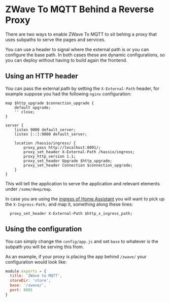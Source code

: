 # ZWave To MQTT Behind a Reverse Proxy

There are two ways to enable ZWave To MQTT to sit behing a proxy that uses
subpaths to serve the pages and services.

You can use a header to signal where the external path is or you can configure
the base path. In both cases these are dynamic configurations, so you can deploy
without having to build again the frontend.

## Using an HTTP header

You can pass the external path by setting the `X-External-Path` header, for example
suppose you had the following `nginx` configuration:

```nginx
map $http_upgrade $connection_upgrade {
    default upgrade;
    '' close;
}

server {
    listen 9000 default_server;
    listen [::]:9000 default_server;

    location /hassio/ingress/ {
        proxy_pass http://localhost:8091/;
        proxy_set_header X-External-Path /hassio/ingress;
        proxy_http_version 1.1;
        proxy_set_header Upgrade $http_upgrade;
        proxy_set_header Connection $connection_upgrade;
    }
}
```

This will tell the application to serve the application and relevant elements under
`/some/deep/map`.

In case you are using the [ingress of Home Assistant](https://www.home-assistant.io/blog/2019/04/15/hassio-ingress/) you will want to
pick up the `X-Ingress-Path;` and map it, something along
these lines:

```nginx
  proxy_set_header X-External-Path $http_x_ingress_path;
```

## Using the configuration

You can simply change the `config/app.js` and set `base` to whatever is
the subpath you will be serving this from.

As an example, if your proxy is placing the app behind `/zwave/` your configuration
would look like:

```javascript
module.exports = {
  title: 'ZWave to MQTT',
  storeDir: 'store',
  base: '/zwave/',
  port: 8091
}
```
